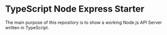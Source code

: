 # TypeScript Node Express Starter

The main purpose of this repository is to show a working Node.js API Server written in TypeScript.